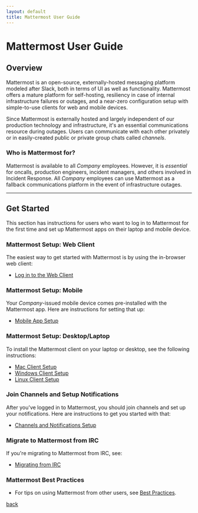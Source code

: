 ```yaml
---
layout: default
title: Mattermost User Guide
---
```


# Mattermost User Guide

## Overview

Mattermost is an open-source, externally-hosted messaging platform modeled after Slack, both in terms of UI as
well as functionality. Mattermost offers a mature platform for self-hosting, resiliency in case of internal infrastructure failures or
outages, and a near-zero configuration setup with simple-to-use clients for web and mobile devices.

Since Mattermost is externally hosted and largely independent of our production technology and infrastructure, it's an
essential communications resource during outages. Users can communicate with each other privately or in easily-created
public or private group chats called *channels*.

### Who is Mattermost for?

Mattermost is available to all _Company_ employees. However, it is *essential* for oncalls, production engineers, incident managers, and others
involved in Incident Response. All _Company_ employees can use Mattermost as a fallback communications
platform in the event of infrastructure outages.

---

## Get Started

This section has instructions for users who want to log in to Mattermost for the first time and set up Mattermost apps
on their laptop and mobile device.

### Mattermost Setup: Web Client

The easiest way to get started with Mattermost is by using the in-browser web client:

* [Log in to the Web Client](web_client)

### Mattermost Setup: Mobile

Your _Company_-issued mobile device comes pre-installed with the Mattermost app. Here are instructions for setting that up:

* [Mobile App Setup](mobile_app)

### Mattermost Setup: Desktop/Laptop

To install the Mattermost client on your laptop or desktop, see the following instructions:

* [Mac Client Setup](mac_client)
* [Windows Client Setup](windows_client)
* [Linux Client Setup](linux_client)

### Join Channels and Setup Notifications

After you've logged in to Mattermost, you should join channels and set up your notifications.
Here are instructions to get you started with that:

* [Channels and Notifications Setup](channels_notifications)

### Migrate to Mattermost from IRC

If you're migrating to Mattermost from IRC, see:

* [Migrating from IRC](migrating_from_irc)

### Mattermost Best Practices

* For tips on using Mattermost from other users, see [Best Practices](best_practices).

[back](../)
<!--
[back](/writing/writing)
-->
